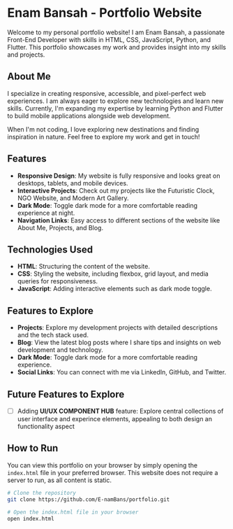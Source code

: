 # Enam Bansah - Portfolio Website

Welcome to my personal portfolio website! I am Enam Bansah, a passionate Front-End Developer with skills in HTML, CSS, JavaScript, Python, and Flutter. This portfolio showcases my work and provides insight into my skills and projects. 

## About Me

I specialize in creating responsive, accessible, and pixel-perfect web experiences. I am always eager to explore new technologies and learn new skills. Currently, I'm expanding my expertise by learning Python and Flutter to build mobile applications alongside web development.

When I'm not coding, I love exploring new destinations and finding inspiration in nature. Feel free to explore my work and get in touch!

## Features

- **Responsive Design**: My website is fully responsive and looks great on desktops, tablets, and mobile devices.
- **Interactive Projects**: Check out my projects like the Futuristic Clock, NGO Website, and Modern Art Gallery.
- **Dark Mode**: Toggle dark mode for a more comfortable reading experience at night.
- **Navigation Links**: Easy access to different sections of the website like About Me, Projects, and Blog.

## Technologies Used

- **HTML**: Structuring the content of the website.
- **CSS**: Styling the website, including flexbox, grid layout, and media queries for responsiveness.
- **JavaScript**: Adding interactive elements such as dark mode toggle.

## Features to Explore

- **Projects**: Explore my development projects with detailed descriptions and the tech stack used.
- **Blog**: View the latest blog posts where I share tips and insights on web development and technology.
- **Dark Mode**: Toggle dark mode for a more comfortable reading experience.
- **Social Links**: You can connect with me via LinkedIn, GitHub, and Twitter.

## Future Features to Explore

- [ ] Adding **UI/UX COMPONENT HUB** feature: Explore central collections of user interface and experince elements, appealing to both design an functionality aspect

## How to Run

You can view this portfolio on your browser by simply opening the `index.html` file in your preferred browser. This website does not require a server to run, as all content is static.

```bash
# Clone the repository
git clone https://github.com/E-namBans/portfolio.git

# Open the index.html file in your browser
open index.html

